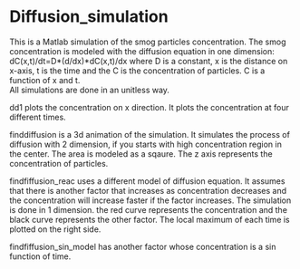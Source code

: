 # Diffusion_simulation
This is a Matlab simulation of the smog particles concentration.
The smog concentration is modeled with the diffusion equation in one dimension: dC(x,t)/dt=D*(d/dx)*dC(x,t)/dx 
where D is a constant, x is the distance on x-axis, t is the time and the C is the concentration of particles. 
C is a function of x and t.  
All simulations are done in an unitless way. 

dd1 plots the concentration on x direction. It plots the concentration at four different times. 

finddiffusion is a 3d animation of the simulation. It simulates the process of diffusion with 2 dimension, if you starts with high concentration region in the center. The area is modeled as a sqaure. The z axis represents the concentration of particles. 

findfiffusion_reac uses a different model of diffusion equation. It assumes that there is another factor that increases as concentration decreases and the concentration will increase faster if the factor increases. The simulation is done in 1 dimension. the red curve represents the concentration and the black curve represents the other factor. The local maximum of each time is plotted on the right side. 

findfiffusion_sin_model has another factor whose concentration is a sin function of time. 


